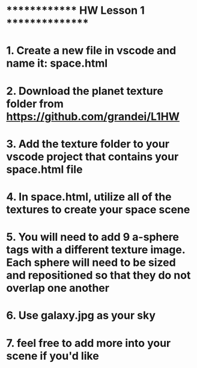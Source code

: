 # ************ HW Lesson 1 **************


# 1. Create a new file in vscode and name it: space.html
# 2. Download the planet texture folder from https://github.com/grandei/L1HW
# 3. Add the texture folder to your vscode project that contains your space.html file
# 4. In space.html, utilize all of the textures to create your space scene
# 5. You will need to add 9 a-sphere tags with a different texture image. Each sphere will need to be sized and repositioned so that they do not overlap one another
# 6. Use galaxy.jpg as your sky
# 7. feel free to add more into your scene if you'd like
